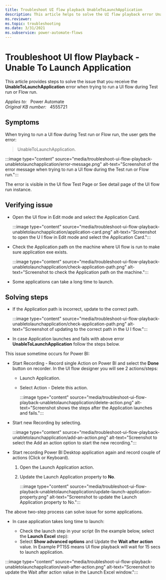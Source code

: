 ```yaml
---
title: Troubleshoot UI flow playback UnableToLaunchApplication
description: This article helps to solve the UI flow playback error UnableToLaunchApplication when trying to run a UI flow during Test run or Flow run.
ms.reviewer: 
ms.topic: troubleshooting
ms.date: 3/31/2021
ms.subservice: power-automate-flows
---
```

# Troubleshoot UI flow Playback - Unable To Launch Application

This article provides steps to solve the issue that you receive the **UnableToLaunchApplication** error when trying to run a UI flow during Test run or Flow run.

_Applies to:_ &nbsp; Power Automate  
_Original KB number:_ &nbsp; 4555721

## Symptoms

When trying to run a UI flow during Test run or Flow run, the user gets the error:

> UnableToLaunchApplication.

:::image type="content" source="media/troubleshoot-ui-flow-playback-unabletolaunchapplication/error-message.png" alt-text="Screenshot of the error message when trying to run a UI flow during the Test run or Flow run.":::

The error is visible in the UI flow Test Page or See detail page of the UI flow run instance.

## Verifying issue

- Open the UI flow in Edit mode and select the Application Card.

  :::image type="content" source="media/troubleshoot-ui-flow-playback-unabletolaunchapplication/application-card.png" alt-text="Screenshot to open the U I flow in Edit mode and select the Application Card.":::

- Check the Application path on the machine where UI flow is run to make sure application exe exists.

  :::image type="content" source="media/troubleshoot-ui-flow-playback-unabletolaunchapplication/check-application-path.png" alt-text="Screenshot to check the Application path on the machine.":::

- Some applications can take a long time to launch.

## Solving steps

- If the Application path is incorrect, update to the correct path.

  :::image type="content" source="media/troubleshoot-ui-flow-playback-unabletolaunchapplication/check-application-path.png" alt-text="Screenshot of updating to the correct path in the U I flow.":::

- In case Application launches and fails with above error **UnableToLaunchApplication** follow the steps below.

This issue sometime occurs for Power BI:

- Start Recording - Record single Action on Power BI and select the **Done** button on recorder. In the UI flow designer you will see 2 actions/steps:
  - Launch Application.
  - Select Action - Delete this action.

    :::image type="content" source="media/troubleshoot-ui-flow-playback-unabletolaunchapplication/delete-action.png" alt-text="Screenshot shows the steps after the Application launches and fails.":::

- Start new Recording by selecting.

   :::image type="content" source="media/troubleshoot-ui-flow-playback-unabletolaunchapplication/add-an-action.png" alt-text="Screenshot to select the Add an action option to start the new recording.":::

- Start recording Power BI Desktop application again and record couple of actions (Click or Keyboard).

  1. Open the Launch Application action.
  2. Update the Launch Application property to **No**.

     :::image type="content" source="media/troubleshoot-ui-flow-playback-unabletolaunchapplication/update-launch-application-property.png" alt-text="Screenshot to update the Launch Application property to No.":::

The above two-step process can solve issue for some applications.

- In case application takes long time to launch:

  - Check the launch step in your script (In the example below, select the **Launch Excel** step):
  - Select **Show advanced options** and Update the **Wait after action** value. In Example PT15S means UI flow playback will wait for 15 secs to launch application.

:::image type="content" source="media/troubleshoot-ui-flow-playback-unabletolaunchapplication/wait-after-action.png" alt-text="Screenshot to update the Wait after action value in the Launch Excel window.":::
